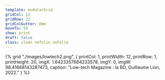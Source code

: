 ```yaml
---
template: modularGrid
gridCol: 12
gridRow: 22
gridColGutter: 0mm
moveTo: 59
show: print
draft: false
class: clean nofolio noFolio
---
```




{% grid "./images/lowtech2.png", {
printCol: 1,
printWidth: 12,
printRow: 1,
printHeight: 20,
imgX: 1.6423357664233578,
imgY: 0,
imgW: 98.41668143287473,
caption: "Low-tech Magazine : la BD, Guillaume Lion, 2022."
} %}



